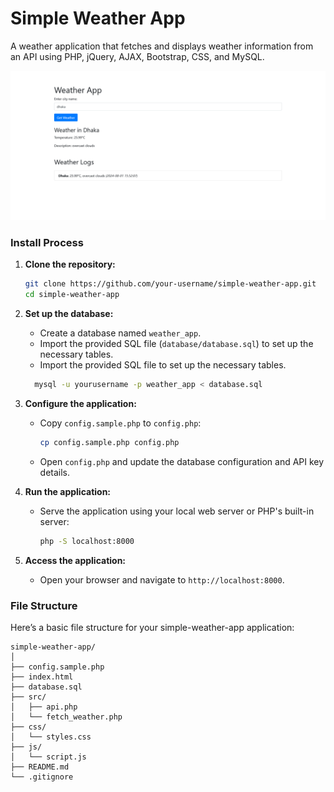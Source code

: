 # Simple Weather App
A weather application that fetches and displays weather information from an API using PHP, jQuery, AJAX, Bootstrap, CSS, and MySQL.

![simple-weather-app](img/simple-weather-app.png)

### Install Process

1. **Clone the repository:**
   ```sh
   git clone https://github.com/your-username/simple-weather-app.git
   cd simple-weather-app
   ```

2. **Set up the database:**
    - Create a database named `weather_app`.
    - Import the provided SQL file (`database/database.sql`) to set up the necessary tables.
    - Import the provided SQL file to set up the necessary tables.
    ```sh
      mysql -u yourusername -p weather_app < database.sql
    ```

3. **Configure the application:**
    - Copy `config.sample.php` to `config.php`:
      ```sh
      cp config.sample.php config.php
      ```
    - Open `config.php` and update the database configuration and API key details.

4. **Run the application:**
    - Serve the application using your local web server or PHP's built-in server:
      ```sh
      php -S localhost:8000
      ```

5. **Access the application:**
    - Open your browser and navigate to `http://localhost:8000`.

### File Structure

Here’s a basic file structure for your simple-weather-app application:

```
simple-weather-app/
│
├── config.sample.php
├── index.html
├── database.sql
├── src/
│   ├── api.php
│   └── fetch_weather.php
├── css/
│   └── styles.css
├── js/
│   └── script.js
├── README.md
└── .gitignore
